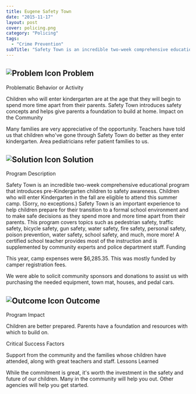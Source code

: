 ```yaml
---
title: Eugene Safety Town
date: "2015-11-17"
layout: post
cover: policing.png
category: "Policing"
tags:
  - "Crime Prevention"
subTitle: "Safety Town is an incredible two-week comprehensive educational program that introduces pre-Kindergarten children to safety awareness."
---
```

## ![Problem Icon](https://github.com/google/material-design-icons/raw/master/alert/1x_web/ic_error_outline_black_48dp.png "Problem") Problem

Problematic Behavior or Activity

Children who will enter kindergarten are at the age that they will begin to spend more time apart from their parents. Safety Town introduces safety concepts and helps give parents a foundation to build at home.
Impact on the Community

Many families are very appreciative of the opportunity. Teachers have told us that children who've gone through Safety Town do better as they enter kindergarten. Area pediatricians refer patient families to us.

## ![Solution Icon](https://github.com/google/material-design-icons/raw/master/action/1x_web/ic_lightbulb_outline_black_48dp.png "Solution") Solution

Program Description

Safety Town is an incredible two-week comprehensive educational program that introduces pre-Kindergarten children to safety awareness. Children who will enter Kindergarten in the fall are eligible to attend this summer camp. (Sorry, no exceptions.) Safety Town is an important experience to help children prepare for their transition to a formal school environment and to make safe decisions as they spend more and more time apart from their parents. This program covers topics such as pedestrian safety, traffic safety, bicycle safety, gun safety, water safety, fire safety, personal safety, poison prevention, water safety, school safety, and much, more more! A certified school teacher provides most of the instruction and is supplemented by community experts and police department staff.
Funding

This year, camp expenses were $6,285.35. This was mostly funded by camper registration fees.

We were able to solicit community sponsors and donations to assist us with purchasing the needed equipment, town mat, houses, and pedal cars.
## ![Outcome Icon](https://github.com/google/material-design-icons/raw/master/action/1x_web/ic_view_list_black_48dp.png "Outcome") Outcome
Program Impact

Children are better prepared. Parents have a foundation and resources with which to build on.

Critical Success Factors

Support from the community and the families whose children have attended, along with great teachers and staff.
Lessons Learned

While the commitment is great, it's worth the investment in the safety and future of our children. Many in the community will help you out. Other agencies will help you get started. 